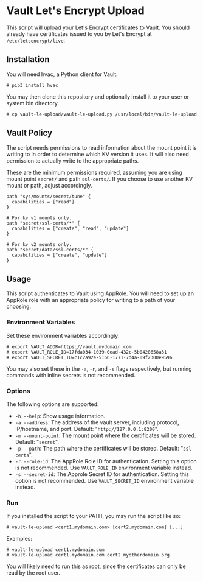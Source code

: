# Vault Let's Encrypt Upload

This script will upload your Let's Encrypt certificates to Vault. You should already have certificates issued to you by Let's Encrypt at `/etc/letsencrypt/live`.

## Installation

You will need hvac, a Python client for Vault.

    # pip3 install hvac
    
You may then clone this repository and optionally install it to your user or system bin directory.

    # cp vault-le-upload/vault-le-upload.py /usr/local/bin/vault-le-upload
    
## Vault Policy

The script needs permissions to read information about the mount point it is writing to in order to determine which KV version it uses. It will also need permission to actually write to the appropriate paths.

These are the minimum permissions required, assuming you are using mount point `secret/` and path `ssl-certs/`. If you choose to use another KV mount or path, adjust accordingly.

    path "sys/mounts/secret/tune" {
      capabilities = ["read"]
    }
    
    # For kv v1 mounts only.
    path "secret/ssl-certs/*" {
      capabilities = ["create", "read", "update"]
    }
    
    # For kv v2 mounts only.
    path "secret/data/ssl-certs/*" {
      capabilities = ["create", "update"]
    }
    
## Usage

This script authenticates to Vault using AppRole. You will need to set up an AppRole role with an appropriate policy for writing to a path of your choosing.

### Environment Variables

Set these environment variables accordingly:

    # export VAULT_ADDR=https://vault.mydomain.com
    # export VAULT_ROLE_ID=17fda034-1039-0ead-432c-5b0428658a31
    # export VAULT_SECRET_ID=c1c2a92e-5166-1771-7d4a-09f2300e9596
    
You may also set these in the `-a`, `-r`, and `-s` flags respectively, but running commands with inline secrets is not recommended.
    
### Options

The following options are supported:

* `-h|--help`: Show usage information.
* `-a|--address`: The address of the vault server, including protocol, IP/hostname, and port. Default: "`http://127.0.0.1:8200`".
* `-m|--mount-point`: The mount point where the certificates will be stored. Default: "`secret`".
* `-p|--path`: The path where the certificates will be stored. Default: "`ssl-certs`".
* `-r|--role-id`: The AppRole Role ID for authentication. Setting this option is not recommended. Use `VAULT_ROLE_ID` environment variable instead.
* `-s|--secret-id`: The Approle Secret ID for authentication. Setting this option is not recommended. Use `VAULT_SECRET_ID` environment variable instead.

### Run

If you installed the script to your PATH, you may run the script like so:

    # vault-le-upload <cert1.mydomain.com> [cert2.mydomain.com] [...]
    
Examples:

    # vault-le-upload cert1.mydomain.com
    # vault-le-upload cert1.mydomain.com cert2.myotherdomain.org

You will likely need to run this as root, since the certificates can only be read by the root user.
